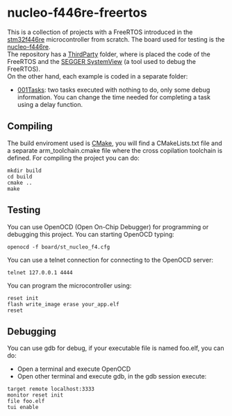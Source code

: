 # nucleo-f446re-freertos
This is a collection of projects with a FreeRTOS introduced in the [stm32f446re](https://www.st.com/en/microcontrollers-microprocessors/stm32f446re.html) microcontroller from scratch. The board used for testing is the [nucleo-f446re](https://www.st.com/en/evaluation-tools/nucleo-f446re.html).  
The repository has a [ThirdParty](ThirdParty) folder, where is placed the code of the FreeRTOS and the [SEGGER SystemView](https://www.segger.com/products/development-tools/systemview/) (a tool used to debug the FreeRTOS).  
On the other hand, each example is coded in a separate folder:
- [001Tasks](001Tasks): two tasks executed with nothing to do, only some debug information. You can change the time needed for completing a task using a delay function.

## Compiling
The build enviroment used is [CMake](https://cmake.org/), you will find a CMakeLists.txt file and a separate arm_toolchain.cmake file where the cross copilation toolchain is defined. For compiling the project you can do:
```console
mkdir build
cd build
cmake ..
make
```

## Testing
You can use OpenOCD (Open On-Chip Debugger) for programming or debugging this project. You can starting OpenOCD typing:
```console
openocd -f board/st_nucleo_f4.cfg
```
You can use a telnet connection for connecting to the OpenOCD server:
```console
telnet 127.0.0.1 4444
```
You can program the microcontroller using:
```console
reset init
flash write_image erase your_app.elf
reset
```

## Debugging
You can use gdb for debug, if your executable file is named foo.elf, you can do:
- Open a terminal and execute OpenOCD
- Open other terminal and execute gdb, in the gdb session execute:
```console
target remote localhost:3333
monitor reset init
file foo.elf
tui enable
```
